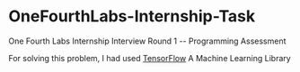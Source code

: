 # OneFourthLabs-Internship-Task
One Fourth Labs Internship Interview Round 1 -- Programming Assessment

For solving this problem, I had used [TensorFlow](https://www.tensorflow.org) A Machine Learning Library 
